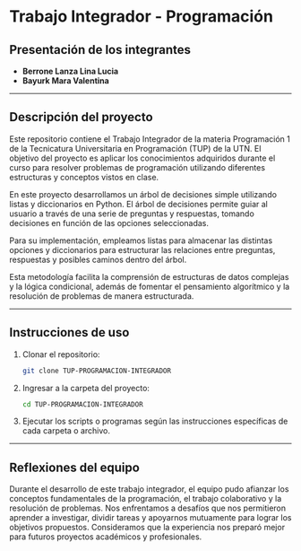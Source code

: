 # Trabajo Integrador - Programación

## Presentación de los integrantes

- **Berrone Lanza Lina Lucia**
- **Bayurk Mara Valentina**


---

## Descripción del proyecto

Este repositorio contiene el Trabajo Integrador de la materia Programación 1 de la Tecnicatura Universitaria en Programación (TUP) de la UTN. El objetivo del proyecto es aplicar los conocimientos adquiridos durante el curso para resolver problemas de programación utilizando diferentes estructuras y conceptos vistos en clase.

En este proyecto desarrollamos un árbol de decisiones simple utilizando listas y diccionarios en Python. El árbol de decisiones permite guiar al usuario a través de una serie de preguntas y respuestas, tomando decisiones en función de las opciones seleccionadas. 

Para su implementación, empleamos listas para almacenar las distintas opciones y diccionarios para estructurar las relaciones entre preguntas, respuestas y posibles caminos dentro del árbol. 

Esta metodología facilita la comprensión de estructuras de datos complejas y la lógica condicional, además de fomentar el pensamiento algorítmico y la resolución de problemas de manera estructurada.

---

## Instrucciones de uso

1. Clonar el repositorio:
   ```bash
   git clone TUP-PROGRAMACION-INTEGRADOR
   ```
2. Ingresar a la carpeta del proyecto:
   ```bash
   cd TUP-PROGRAMACION-INTEGRADOR
   ```
3. Ejecutar los scripts o programas según las instrucciones específicas de cada carpeta o archivo.

---

## Reflexiones del equipo

Durante el desarrollo de este trabajo integrador, el equipo pudo afianzar los conceptos fundamentales de la programación, el trabajo colaborativo y la resolución de problemas. Nos enfrentamos a desafíos que nos permitieron aprender a investigar, dividir tareas y apoyarnos mutuamente para lograr los objetivos propuestos. Consideramos que la experiencia nos preparó mejor para futuros proyectos académicos y profesionales.
